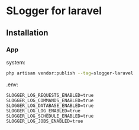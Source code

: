 
# SLogger for laravel 

## Installation

### App

system:
```bash
php artisan vendor:publish --tag=slogger-laravel
```

.env:
```dotenv
SLOGGER_LOG_REQUESTS_ENABLED=true
SLOGGER_LOG_COMMANDS_ENABLED=true
SLOGGER_LOG_DATABASE_ENABLED=true
SLOGGER_LOG_LOG_ENABLED=true
SLOGGER_LOG_SCHEDULE_ENABLED=true
SLOGGER_LOG_JOBS_ENABLED=true
```
